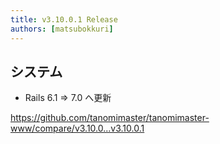 ```yaml
---
title: v3.10.0.1 Release
authors: [matsubokkuri]
---
```


## システム

- Rails 6.1 => 7.0 へ更新

https://github.com/tanomimaster/tanomimaster-www/compare/v3.10.0...v3.10.0.1

